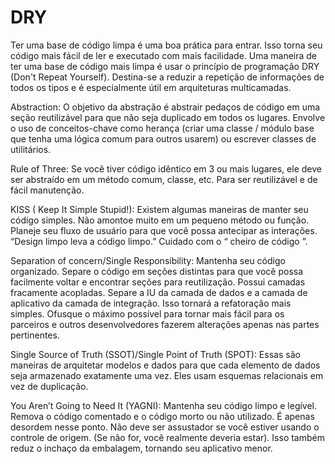# DRY

Ter uma base de código limpa é uma boa prática para entrar. Isso torna seu código mais fácil de ler e executado com mais facilidade. 
Uma maneira de ter uma base de código mais limpa é usar o princípio de programação DRY (Don't Repeat Yourself).
Destina-se a reduzir a repetição de informações de todos os tipos e é especialmente útil em arquiteturas multicamadas.

Abstraction:
O objetivo da abstração é abstrair pedaços de código em uma seção reutilizável para que não seja duplicado em todos os lugares. 
Envolve o uso de conceitos-chave como herança (criar uma classe / módulo base que tenha uma lógica comum para outros usarem) 
ou escrever classes de utilitários.

Rule of Three:
Se você tiver código idêntico em 3 ou mais lugares, ele deve ser abstraído em um método comum, classe, etc. 
Para ser reutilizável e de fácil manutenção.

KISS ( Keep It Simple Stupid!):
Existem algumas maneiras de manter seu código simples. Não amontoe muito em um pequeno método ou função.
Planeje seu fluxo de usuário para que você possa antecipar as interações.
“Design limpo leva a código limpo.” Cuidado com o “ cheiro de código ”. 

Separation of concern/Single Responsibility:
Mantenha seu código organizado. Separe o código em seções distintas para que você possa facilmente voltar e encontrar seções para reutilização. 
Possui camadas fracamente acopladas. Separe a IU da camada de dados e a camada de aplicativo da camada de integração. 
Isso tornará a refatoração mais simples. 
Ofusque o máximo possível para tornar mais fácil para os parceiros e outros desenvolvedores fazerem alterações apenas nas partes pertinentes.

Single Source of Truth (SSOT)/Single Point of Truth (SPOT):
Essas são maneiras de arquitetar modelos e dados para que cada elemento de dados seja armazenado exatamente uma vez.
Eles usam esquemas relacionais em vez de duplicação.

You Aren’t Going to Need It (YAGNI):
Mantenha seu código limpo e legível. Remova o código comentado e o código morto ou não utilizado. É apenas desordem nesse ponto. 
Não deve ser assustador se você estiver usando o controle de origem. (Se não for, você realmente deveria estar). 
Isso também reduz o inchaço da embalagem, tornando seu aplicativo menor.
